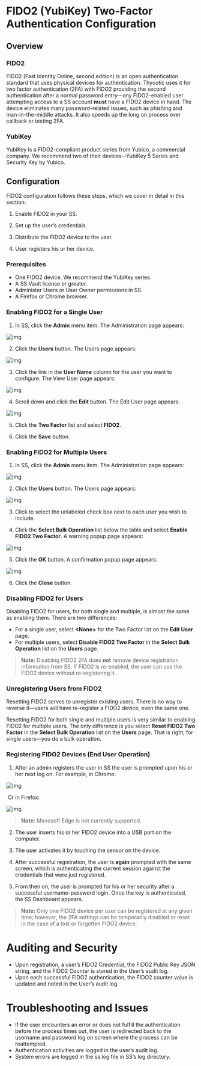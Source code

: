[title]: # (FIDO2/YubiKey Two-Factor Authentication Configuration)
[tags]: # (Authentication, Credentials, 2FA)
[priority]: #

# FIDO2 (YubiKey) Two-Factor Authentication Configuration

## Overview

### FIDO2

FIDO2 (Fast Identity Online, second edition) is an open authentication standard that uses physical devices for authentication. Thycotic uses it for two factor authentication (2FA) with FIDO2 providing the second authentication after a normal password entry—any FIDO2-enabled user attempting access to a SS account **must** have a FIDO2 device in hand. The device eliminates many password-related issues, such as phishing and man-in-the-middle attacks. It also speeds up the long on process over callback or texting 2FA.

### YubiKey

YubiKey is a FIDO2-compliant product series from Yubico, a commercial company. We recommend two of their devices--YubiKey 5 Series and Security Key by Yubico.

## Configuration

FIDO2 configuration follows these steps, which we cover in detail in this section:

1. Enable FIDO2 in your SS.

2. Set up the user’s credentials.

3. Distribute the FIDO2 device to the user.

4. User registers his or her device.

### Prerequisites

- One FIDO2 device. We recommend the YubiKey series.
- A SS Vault license or greater.
- Administer Users or User Owner permissions in SS.
- A Firefox or Chrome browser.

### Enabling FIDO2 for a Single User

1. In SS, click the **Admin** menu item. The Administration page appears:

![img](images/clip_image002.png)

2. Click the **Users** button. The Users page appears:

![img](images/clip_image004.png)

3. Click the link in the **User Name** column for the user you want to configure. The View User page appears:

![img](images/clip_image006.png)

4. Scroll down and click the **Edit** button. The Edit User page appears:

![img](images/clip_image008.jpg)

5. Click the **Two Factor** list and select **FIDO2**.

6. Click the **Save** button.

### Enabling FIDO2 for Multiple Users

1. In SS, click the **Admin** menu item. The Administration page appears:

![img](images/clip_image009.png)

2. Click the **Users** button. The Users page appears:

![img](images/clip_image011.png)

3. Click to select the unlabeled check box next to each user you wish to include.

4. Click the **Select Bulk Operation** list below the table and select **Enable FIDO2 Two Factor**. A warning popup page appears:

![img](images/clip_image013.jpg)

5. Click the **OK** button. A confirmation popup page appears:

![img](images/clip_image015.jpg)

6. Click the **Close** button.

### Disabling FIDO2 for Users

Disabling FIDO2 for users, for both single and multiple, is almost the same as enabling them. There are two differences:

- For a single user, select **\<None\>** for the Two Factor list on the **Edit User** page.
- For multiple users, select **Disable FIDO2 Two Factor** in the **Select Bulk Operation** list on the **Users** page.

> **Note:** Disabling FIDO2 2FA does **not** remove device registration information from SS. If FIDO2 is re-enabled, the user can use the FIDO2 device without re-registering it.

### Unregistering Users from FIDO2

Resetting FIDO2 serves to unregister existing users. There is no way to reverse it—users will have re-register a FIDO2 device, even the same one.

Resetting FIDO2 for both single and multiple users is very similar to enabling FIDO2 for multiple users. The only difference is you select **Reset FIDO2 Two Factor** in the **Select Bulk Operation** list on the **Users** page. That is right, for single users—you do a bulk operation.

### Registering FIDO2 Devices (End User Operation)

1. After an admin registers the user in SS the user is prompted upon his or her next log on. For example, in Chrome:

![img](images/clip_image017.jpg)

​	Or in Firefox:

![img](images/clip_image019.jpg)

> **Note:**   Microsoft Edge is not currently supported.

2. The user inserts his or her FIDO2 device into a USB port on the computer.

3. The user activates it by touching the sensor on the device.

4. After successful registration, the user is **again** prompted with the same screen, which is authenticating the current session against the credentials that were just registered.

5. From then on, the user is prompted for his or her security after a successful username-password login. Once the key is authenticated, the SS Dashboard appears.

> **Note:** Only one FIDO2 device per user can be registered at any given time; however, the 2FA settings can be temporarily disabled or reset in the case of a lost or forgotten FIDO2 device.

# Auditing and Security

- Upon registration, a user’s FIDO2 Credential, the FIDO2 Public Key JSON string, and the FIDO2 Counter is stored in the User’s audit log.
- Upon each successful FIDO2 authentication, the FIDO2 counter value is updated and noted in the User’s audit log.

# Troubleshooting and Issues

- If the user encounters an error or does not fulfill the authentication before the process times out, the user is redirected back to the username and password log on screen where the process can be reattempted.
- Authentication activities are logged in the user’s audit log. 
- System errors are logged in the ss.log file in SS’s log directory.